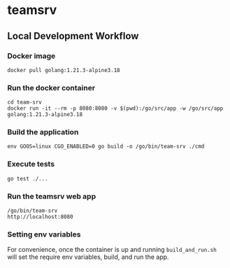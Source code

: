 # teamsrv

## Local Development Workflow

### Docker image

    docker pull golang:1.21.3-alpine3.18

### Run the docker container

    cd team-srv
    docker run -it --rm -p 8080:8080 -v $(pwd):/go/src/app -w /go/src/app golang:1.21.3-alpine3.18

### Build the application

    env GOOS=linux CGO_ENABLED=0 go build -o /go/bin/team-srv ./cmd

### Execute tests

    go test ./...

### Run the teamsrv web app

    /go/bin/team-srv
    http://localhost:8080

### Setting env variables
For convenience, once the container is up and running `build_and_run.sh` will 
set the require env variables, build, and run the app.
